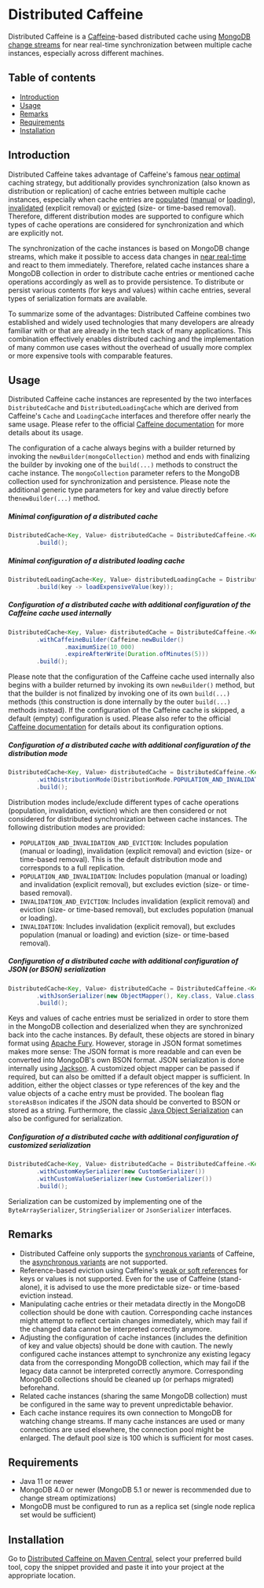 # Distributed Caffeine

Distributed Caffeine is a [Caffeine](https://github.com/ben-manes/caffeine)-based distributed cache
using [MongoDB change streams](https://www.mongodb.com/docs/manual/changeStreams/) for near real-time synchronization
between multiple cache instances, especially across different machines.

## Table of contents

* [Introduction](#introduction)
* [Usage](#usage)
* [Remarks](#remarks)
* [Requirements](#requirements)
* [Installation](#installation)

## Introduction

Distributed Caffeine takes advantage of Caffeine's famous
[near optimal](https://github.com/ben-manes/caffeine/wiki/Efficiency) caching strategy, but additionally provides
synchronization (also known as distribution or replication) of cache entries between multiple cache instances,
especially when cache entries are
[populated](https://github.com/ben-manes/caffeine/wiki/Population)
([manual](https://github.com/ben-manes/caffeine/wiki/Population#manual) or
[loading](https://github.com/ben-manes/caffeine/wiki/Population#loading)),
[invalidated](https://github.com/ben-manes/caffeine/wiki/Removal#explicit-removals) (explicit removal) or
[evicted](https://github.com/ben-manes/caffeine/wiki/Eviction) (size- or time-based removal). Therefore, different
distribution modes are supported to configure
which types of cache operations are considered for synchronization and which are explicitly not.

<!--
Furthermore, mainly
depending on the configured distribution mode, persistence of cache entries is provided as well as an adjustable mix
between in-memory (also known as first-level, L1 or client-side) caching and database (also known as second-level, L2 or
server-side) caching.
-->

The synchronization of the cache instances is based on MongoDB change streams, which make it possible to access data
changes in [near real-time](https://www.mongodb.com/docs/manual/changeStreams/#change-streams) and react to them
immediately. Therefore, related cache instances share a MongoDB collection in order to distribute cache entries or
mentioned cache operations accordingly as well as to provide persistence. To distribute or persist various contents (for
keys and values) within cache entries, several types of serialization formats are available.

To summarize some of the advantages: Distributed Caffeine combines two established and widely used technologies that
many developers are already familiar with or that are already in the tech stack of many applications. This combination
effectively enables distributed caching and the implementation of many common use cases without the overhead of usually
more complex or more expensive tools with comparable features.

## Usage

Distributed Caffeine cache instances are represented by the two interfaces `DistributedCache` and
`DistributedLoadingCache` which are derived from Caffeine's `Cache` and `LoadingCache` interfaces and therefore offer
nearly the same usage. Please refer to the official
[Caffeine documentation](https://github.com/ben-manes/caffeine/wiki) for more details about its usage.

The configuration of a cache always begins with a builder returned by invoking the `newBuilder(mongoCollection)` method
and ends with finalizing the builder by invoking one of the `build(...)` methods to construct the cache instance. The
`mongoCollection` parameter refers to the MongoDB collection used for synchronization and persistence. Please note the
additional generic type parameters for key and value directly before the`newBuilder(...)` method.

##### Minimal configuration of a distributed cache

```java
DistributedCache<Key, Value> distributedCache = DistributedCaffeine.<Key, Value>newBuilder(mongoCollection)
        .build();
```

##### Minimal configuration of a distributed loading cache

```java
DistributedLoadingCache<Key, Value> distributedLoadingCache = DistributedCaffeine.<Key, Value>newBuilder(mongoCollection)
        .build(key -> loadExpensiveValue(key));
```

##### Configuration of a distributed cache with additional configuration of the Caffeine cache used internally

```java
DistributedCache<Key, Value> distributedCache = DistributedCaffeine.<Key, Value>newBuilder(mongoCollection)
        .withCaffeineBuilder(Caffeine.newBuilder()
                .maximumSize(10_000)
                .expireAfterWrite(Duration.ofMinutes(5)))
        .build();
```

Please note that the configuration of the Caffeine cache used internally also begins with a builder returned by invoking
its own `newBuilder()` method, but that the builder is not finalized by invoking one of its own `build(...)` methods
(this construction is done internally by the outer `build(...)` methods instead). If the configuration of the Caffeine
cache is skipped, a default (empty) configuration is used. Please also refer to the official
[Caffeine documentation](https://github.com/ben-manes/caffeine/wiki) for details about its configuration options.

##### Configuration of a distributed cache with additional configuration of the distribution mode

```java
DistributedCache<Key, Value> distributedCache = DistributedCaffeine.<Key, Value>newBuilder(mongoCollection)
        .withDistributionMode(DistributionMode.POPULATION_AND_INVALIDATION_AND_EVICTION)
        .build();
```

Distribution modes include/exclude different types of cache operations (population, invalidation, eviction) which are
then considered or not considered for distributed synchronization between cache instances. The following distribution
modes are provided:

* `POPULATION_AND_INVALIDATION_AND_EVICTION`: Includes population (manual or loading), invalidation
  (explicit removal) and eviction (size- or time-based removal). This is the default distribution mode and
  corresponds to a full replication.
* `POPULATION_AND_INVALIDATION`: Includes population (manual or loading) and invalidation (explicit removal), but
  excludes eviction (size- or time-based removal).
* `INVALIDATION_AND_EVICTION`: Includes invalidation (explicit removal) and eviction (size- or time-based removal), but
  excludes population (manual or loading).
* `INVALIDATION`: Includes invalidation (explicit removal), but excludes population (manual or loading) and eviction
  (size- or time-based removal).

##### Configuration of a distributed cache with additional configuration of JSON (or BSON) serialization

```java
DistributedCache<Key, Value> distributedCache = DistributedCaffeine.<Key, Value>newBuilder(mongoCollection)
        .withJsonSerializer(new ObjectMapper(), Key.class, Value.class, storeAsBson)
        .build();
```

Keys and values of cache entries must be serialized in order to store them in the MongoDB collection and deserialized
when they are synchronized back into the cache instances. By default, these objects are stored in binary format using
[Apache Fury](https://github.com/apache/fury). However, storage in JSON format sometimes makes more sense: The JSON
format is more readable and can even be converted into MongoDB's own BSON format. JSON serialization is done internally
using [Jackson](https://github.com/FasterXML/jackson). A customized object mapper can be passed if required, but can
also be omitted if a default object mapper is sufficient. In addition, either the object classes or type references of
the key and the value objects of a cache entry must be provided. The boolean flag `storeAsBson` indicates if the JSON
data should be converted to BSON or stored as a string. Furthermore, the classic
[Java Object Serialization](https://docs.oracle.com/en/java/javase/11/docs/specs/serialization/index.html) can also be
configured for serialization.

##### Configuration of a distributed cache with additional configuration of customized serialization

```java
DistributedCache<Key, Value> distributedCache = DistributedCaffeine.<Key, Value>newBuilder(mongoCollection)
        .withCustomKeySerializer(new CustomSerializer())
        .withCustomValueSerializer(new CustomSerializer())
        .build();
```

Serialization can be customized by implementing one of the `ByteArraySerializer`, `StringSerializer` or `JsonSerializer`
interfaces.

## Remarks

* Distributed Caffeine only supports the
  [synchronous variants](https://github.com/ben-manes/caffeine/wiki/Population#manual) of Caffeine, the
  [asynchronous variants](https://github.com/ben-manes/caffeine/wiki/Population#asynchronous-manual) are not supported.
* Reference-based eviction using Caffeine's
  [weak or soft references](https://github.com/ben-manes/caffeine/wiki/Eviction#reference-based) for keys or values is
  not supported. Even for the use of Caffeine (stand-alone), it is advised to use the more predictable size- or
  time-based eviction instead.
* Manipulating cache entries or their metadata directly in the MongoDB collection should be done with caution.
  Corresponding cache instances might attempt to reflect certain changes immediately, which may fail if the changed data
  cannot be interpreted correctly anymore.
* Adjusting the configuration of cache instances (includes the definition of key and value objects) should be done with
  caution. The newly configured cache instances attempt to synchronize any existing legacy data from the corresponding
  MongoDB collection, which may fail if the legacy data cannot be interpreted correctly anymore. Corresponding MongoDB
  collections should be cleaned up (or perhaps migrated) beforehand.
* Related cache instances (sharing the same MongoDB collection) must be configured in the same way to prevent
  unpredictable behavior.
* Each cache instance requires its own connection to MongoDB for watching change streams. If many cache instances are
  used or many connections are used elsewhere, the connection pool might be enlarged. The default pool size is 100 which
  is sufficient for most cases.

## Requirements

* Java 11 or newer
* MongoDB 4.0 or newer (MongoDB 5.1 or newer is recommended due to change stream optimizations)
* MongoDB must be configured to run as a replica set (single node replica set would be sufficient)

## Installation

Go to
[Distributed Caffeine on Maven Central](https://central.sonatype.com/artifact/io.github.oberhoff.distributed-caffeine/distributed-caffeine/overview),
select your preferred build tool, copy the snippet provided and paste it into your project at the appropriate location.
